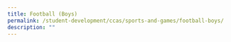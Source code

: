 ```yaml
---
title: Football (Boys)
permalink: /student-development/ccas/sports-and-games/football-boys/
description: ""
---
```

